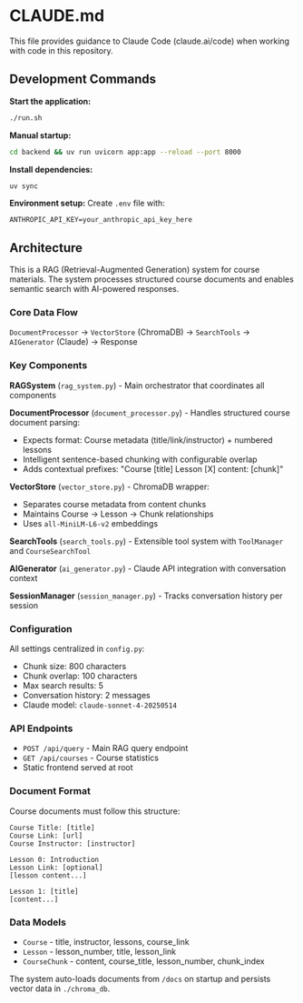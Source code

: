 # CLAUDE.md

This file provides guidance to Claude Code (claude.ai/code) when working with code in this repository.

## Development Commands

**Start the application:**
```bash
./run.sh
```

**Manual startup:**
```bash
cd backend && uv run uvicorn app:app --reload --port 8000
```

**Install dependencies:**
```bash
uv sync
```

**Environment setup:**
Create `.env` file with:
```
ANTHROPIC_API_KEY=your_anthropic_api_key_here
```

## Architecture

This is a RAG (Retrieval-Augmented Generation) system for course materials. The system processes structured course documents and enables semantic search with AI-powered responses.

### Core Data Flow
`DocumentProcessor` → `VectorStore` (ChromaDB) → `SearchTools` → `AIGenerator` (Claude) → Response

### Key Components

**RAGSystem** (`rag_system.py`) - Main orchestrator that coordinates all components

**DocumentProcessor** (`document_processor.py`) - Handles structured course document parsing:
- Expects format: Course metadata (title/link/instructor) + numbered lessons
- Intelligent sentence-based chunking with configurable overlap
- Adds contextual prefixes: "Course [title] Lesson [X] content: [chunk]"

**VectorStore** (`vector_store.py`) - ChromaDB wrapper:
- Separates course metadata from content chunks
- Maintains Course → Lesson → Chunk relationships
- Uses `all-MiniLM-L6-v2` embeddings

**SearchTools** (`search_tools.py`) - Extensible tool system with `ToolManager` and `CourseSearchTool`

**AIGenerator** (`ai_generator.py`) - Claude API integration with conversation context

**SessionManager** (`session_manager.py`) - Tracks conversation history per session

### Configuration
All settings centralized in `config.py`:
- Chunk size: 800 characters
- Chunk overlap: 100 characters  
- Max search results: 5
- Conversation history: 2 messages
- Claude model: `claude-sonnet-4-20250514`

### API Endpoints
- `POST /api/query` - Main RAG query endpoint
- `GET /api/courses` - Course statistics
- Static frontend served at root

### Document Format
Course documents must follow this structure:
```
Course Title: [title]
Course Link: [url]
Course Instructor: [instructor]

Lesson 0: Introduction
Lesson Link: [optional]
[lesson content...]

Lesson 1: [title]
[content...]
```

### Data Models
- `Course` - title, instructor, lessons, course_link
- `Lesson` - lesson_number, title, lesson_link
- `CourseChunk` - content, course_title, lesson_number, chunk_index

The system auto-loads documents from `/docs` on startup and persists vector data in `./chroma_db`.